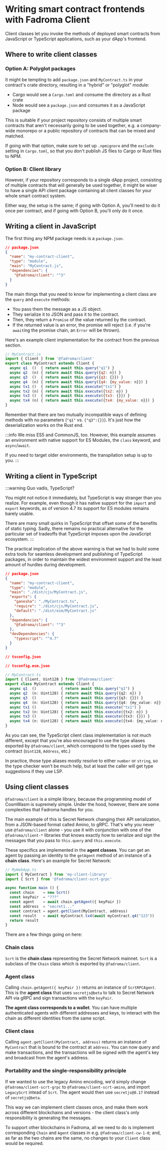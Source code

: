 # Writing smart contract frontends with Fadroma Client

Client classes let you invoke the methods of deployed smart contracts
from JavaScript or TypeScript applications, such as your dApp's frontend.

## Where to write client classes

### Option A: Polyglot packages

It might be tempting to add `package.json` and `MyContract.ts` in your contract's
crate directory, resulting in a "hybrid" or "polyglot" module:

* Cargo would see a `Cargo.toml` and consume the directory as a Rust crate
* Node would see a `package.json` and consumes it as a JavaScript package

This is suitable if your project repository consists of multiple smart contracts that aren't
necessarily going to be used together, e.g. a company-wide monorepo or a public repository of
contracts that can be mixed and matched.

If going with that option, make sure to set up `.npmignore` and the `exclude` setting in
`Cargo.toml`, so that you don't publish JS files to Cargo or Rust files to NPM.

### Option B: Client library

However, if your repository corresponds to a single dApp project, consisting of
multiple contracts that will generally be used together, it might be wiser to have a single
API client package containing all client classes for your whole smart contract system.

Either way, the setup is the same; if going with Option A, you'll need to do it
once per contract, and if going with Option B, you'll only do it once.

## Writing a client in JavaScript

The first thing any NPM package needs is a `package.json`.

```json
// package.json
{
  "name": "my-contract-client",
  "type": "module",
  "main": "MyContract.js",
  "dependencies": {
    "@fadroma/client": "^3"
  }
}
```

The main things that you need to know for implementing a client class
are the `query` and `execute` methods:

* You pass them the message as a JS object.
* They serialize it to JSON and pass it to the contract.
* Then, they return a `Promise` of the value returned by the contract.
* If the returned value is an error, the promise will reject (i.e. if you're
  `await`ing the promise chain, an `Error` will be thrown).

Here's an example client implementation for the contract from the previous section.

```javascript
// MyContract.js
import { Client } from '@fadroma/client'
export class MyContract extends Client {
  async q1  ()  { return await this.query("q1") }
  async q2  (n) { return await this.query({q2: n}) }
  async q3  ()  { return await this.query({q3: {}}) }
  async q4  (n) { return await this.query({q4: {my_value: n}}) }
  async tx1 ()  { return await this.execute("tx1") }
  async tx2 (n) { return await this.execute({tx2: n}) }
  async tx3 ()  { return await this.execute({tx3: {}}) }
  async tx4 (n) { return await this.execute({tx4: {my_value: n}}) }
}
```
Remember that there are two mutually incompatible ways of defining methods with
no parameters (`"q1"` vs. `{"q3":{}}`). It's just how the deserialization works
on the Rust end.

:::info We miss ES5 and CommonJS, too.
However, this example assumes an environment with native support for ES Modules,
the `class` keyword, and `async`/`await`.

If you need to target older environments, the
transpilation setup is up to you.
:::

## Writing a client in TypeScript

:::warning Quo vadis, TypeScript?

You might not notice it immediately, but TypeScript is way stranger than you realize.
For example, even though it has native support for the `import` and `export` keywords,
as of version 4.7 its support for ES modules remains barely usable.

There are many small quirks in TypeScript that offset some of the benefits of static typing.
Sadly, there remains no practical alternative for the particular set of tradeoffs that TypeScript
imposes upon the JavaScript ecosystem.
:::

The practical implication of the above warning is that we had to build some extra tools for
seamless development and publishing of TypeScript packages, in order to maintain the widest
environment support and the least amount of hurdles during development.

```json
// package.json
{
  "name": "my-contract-client",
  "type": "module",
  "main": "./dist/cjs/MyContract.js",
  "exports": {
    "ganesha": "./MyContract.ts",
    "require": "./dist/cjs/MyContract.js",
    "default": "./dist/esm/MyContract.js"
  },
  "dependencies": {
    "@fadroma/client": "^3"
  },
  "devDependencies": {
    "typescript": "^4.7"
  }
}
```

```json
// tsconfig.json
```

```json
// tsconfig.esm.json
```

```typescript
// MyContract.ts
import { Client, Uint128 } from '@fadroma/client'
export class MyContract extends Client {
  async q1  ()           { return await this.query("q1") }
  async q2  (n: Uint128) { return await this.query({q2: n}) }
  async q3  ()           { return await this.query({q3: {}}) }
  async q4  (n: Uint128) { return await this.query({q4: {my_value: n}}) }
  async tx1 ()           { return await this.execute("tx1") }
  async tx2 (n: Uint128) { return await this.execute({tx2: n}) }
  async tx3 ()           { return await this.execute({tx3: {}}) }
  async tx4 (n: Uint128) { return await this.execute({tx4: {my_value: n}}) }
}
```

As you can see, the TypeScript client class implementation is not much different,
except that you're also encouraged to use the type aliases exported by
`@fadroma/client`, which correspond to the types used by the contract (`Uint128`, `Address`, etc.)

In practice, those type aliases mostly resolve to either `number` or `string`, so the type
checker won't be much help, but at least the caller will get type suggestions
if they use LSP.

## Using client classes

`@fadroma/client` is a simple library, because the programming model of CosmWasm
is supremely simple. Under the hood, however, there are some complexities that
Fadroma handles for you.

The main example of this is Secret Network changing their API serialization,
from a JSON-based format called Amino, to gRPC. That's why you never use `@fadroma/client`
alone - you use it with conjunction with one of the `@fadroma/client-*` libraries that
knows exactly how to serialize and sign the messages that you pass to `this.query` and
`this.execute`.

These specifics are implemented in the **agent classes**. You can get an agent
by passing an identity to the `getAgent` method of an instance of a **chain class**.
Here's an example for Secret Network:

```typescript
// MyWebApp.ts
import { MyContract } from 'my-client-library'
import { Scrt } from '@fadroma/client-scrt-grpc'

async function main () {
  const chain    = new Scrt()
  const keyPair  = "???"
  const agent    = await chain.getAgent({ keyPair })
  const address  = "secret1..."
  const contract = agent.getClient(MyContract, address)
  const result   = await myContract.tx4(await myContract.q4("123"))
  return result
}
```

There are a few things going on here:

### Chain class

`Scrt` is the **chain class** representing the Secret Network mainnet.
`Scrt` is a subclass of the `Chain` class which is exported by `@fadroma/client`.

### Agent class

Calling `chain.getAgent({ keyPair })` returns an instance of `ScrtRPCAgent`.
This is the **agent class** that uses `secretjs@beta` to talk to Secret Network API via gRPC
and sign transactions with the `keyPair`.

**The agent class corresponds to a wallet**. You can have multiple authenticated agents with
different addresses and keys, to interact with the chain as different identities from the same
script.

### Client class

Calling `agent.getClient(MyContract, address)` returns an instance of `MyContract` that is bound
to the contract at `address`. You can now query and make transactions, and the transactions will
be signed with the agent's key and broadcast from the agent's address.

### Portability and the single-responsibility principle

If we wanted to use the legacy Amino encoding, we'd simply change `@fadroma/client-scrt-grpc`
to `@fadroma/client-scrt-amino`, and import `LegacyScrt` intead of `Scrt`. The agent would then
use `secretjs@0.17` instead of `secretjs@beta`.

This way we can implement client classes once, and make them work across different blockchains
and versions - the client class's only responsibility is generating the messages.

To support other blockchains in Fadroma, all we need to do is implement corresponding `Chain` and
`Agent` classes in e.g. `@fadroma/client-cw-1-0`; and, as far as the two chains are the same, no
changes to your `Client` class would be required.
